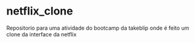# netflix_clone
Repositorio para uma atividade do bootcamp da takeblip onde é feito um clone da interface da netflix
